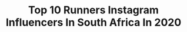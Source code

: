 ---
title: Top 10 Runners Instagram Influencers In South Africa In 2020
description: >-
  Find top runners Instagram influencers in South Africa in 2020. Most popular hashtags: #staysafe #2020 #stayhome #throwback.
platform: Instagram
profiles:
  - username: "abigailvisagie"
    fullname: >-
      Abigail Visagie
    location: "South Africa"
    followers: 23514
    engagement: 339
    commentsToLikes: 0.038207
    id: ck5qdkvsvw2ua0i11anbvnrsb
    verified: false
    hashtags: "#ndc, #sponsored, #davidtlalexavon, #throwback"
  - username: "jborlee"
    fullname: >-
      Jo Borlee
    location: "South Africa"
    followers: 12576
    engagement: 1112
    commentsToLikes: 0.012471
    id: ck8t0slaft5d90j78enhg9vbi
    verified: false
    hashtags: "#southafrica, #europeanchampion, #vier, #decontainercup"
  - username: "ziad_elsissy"
    fullname: >-
      Ziad Elsissy
    location: "South Africa"
    followers: 103198
    engagement: 126
    commentsToLikes: 0.038415
    id: ck0vv1altn2x80i19nddi431c
    verified: false
    hashtags: "#timmorehousefencing, #elmafia, #dreamteam, #rabanayostor"
  - username: "kevborlee"
    fullname: >-
      Kevin Borlee
    location: "South Africa"
    followers: 16748
    engagement: 855
    commentsToLikes: 0.008140
    id: ck8t0sl76t5c00j78xvm0khfk
    verified: true
    hashtags: "#sa, #everest, #everestbasecamp, #teamjb"
  - username: "lauraweightman1"
    fullname: >-
      Laura Weightman
    location: "South Africa"
    followers: 13486
    engagement: 852
    commentsToLikes: 0.016253
    id: ck0tuk8t57jgj0i19sr0j4w2r
    verified: true
    hashtags: "#coachpepper, #olympicday, #playfortheworld, #livingroomcup"
  - username: "landiegreyling"
    fullname: >-
      Landie
    location: "South Africa"
    followers: 20980
    engagement: 166
    commentsToLikes: 0.019395
    id: ck14jfrngk4260i19qajibxe6
    verified: false
    hashtags: "#haveagoal, #healthythursday, #igniteyourfire, #simplerecipe"
  - username: "thesweetrebellion"
    fullname: >-
      The Sweet Rebellion
    location: "South Africa"
    followers: 18077
    engagement: 380
    commentsToLikes: 0.084665
    id: ck9h9rhno9o800j78zlvuui8v
    verified: false
    hashtags: "#strongertogether, #coronavirus, #localbrands, #femaletribe"
  - username: "dancarter"
    fullname: >-
      Dan Carter
    location: "South Africa"
    followers: 27158
    engagement: 528
    commentsToLikes: 0.042138
    id: ck5ch9a7vqc5b0i111b7f24u5
    verified: false
    hashtags: "#newzealand, #piha, #freedomday, #burundi"
  - username: "deen_woodman"
    fullname: >-
      𝔻𝔼𝔼ℕ 𝕎𝕆𝕆𝔻𝕄𝔸ℕ
    location: "South Africa"
    followers: 3713
    engagement: 1329
    commentsToLikes: 0.034693
    id: ck5q1kbambelu0i11prh2t8g3
    verified: false
    hashtags: "#mhdailylockdownchallenge, #coronavirus, #stayhomebirthday2020, #quarantineandchill"
  - username: "lifeofmikeza"
    fullname: >-
      Mike Eloff
    location: "South Africa"
    followers: 65923
    engagement: 200
    commentsToLikes: 0.041590
    id: ck0ttipo72w7w0i1977llmyp6
    verified: false
    hashtags: "#21daylockdownsa, #dronestagram, #campsbay, #travelgoals"
---